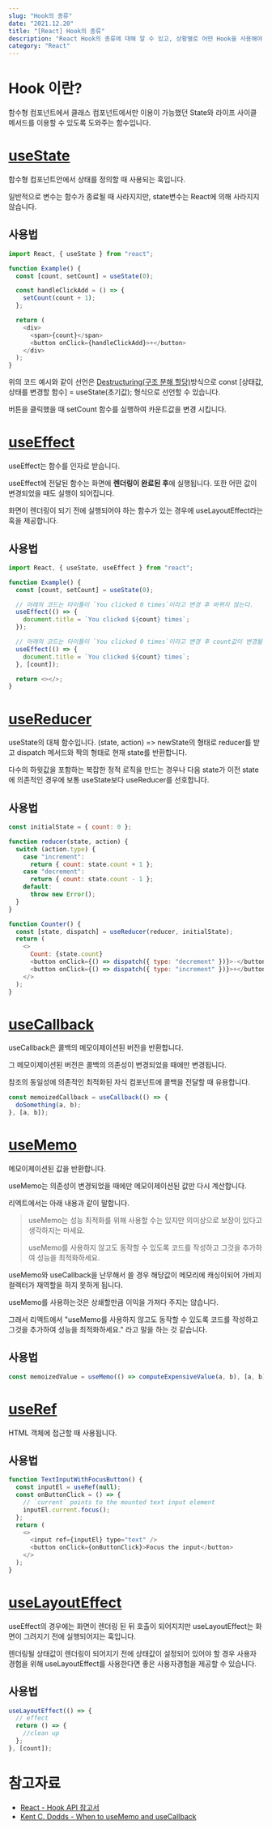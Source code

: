 ```yaml
---
slug: "Hook의 종류"
date: "2021.12.20"
title: "[React] Hook의 종류"
description: "React Hook의 종류에 대해 알 수 있고, 상황별로 어떤 Hook을 사용해야 하는지 알 수 있다."
category: "React"
---
```


# Hook 이란?

함수형 컴포넌트에서 클래스 컴포넌트에서만 이용이 가능했던 State와 라이프 사이클 메서드를 이용할 수 있도록 도와주는 함수입니다.

# [useState](https://ko.reactjs.org/docs/hooks-state.html)

함수형 컴포넌트안에서 상태를 정의할 때 사용되는 훅입니다.

일반적으로 변수는 함수가 종료될 때 사라지지만, state변수는 React에 의해 사라지지 않습니다.

## 사용법

```javascript
import React, { useState } from "react";

function Example() {
  const [count, setCount] = useState(0);

  const handleClickAdd = () => {
    setCount(count + 1);
  };

  return (
    <div>
      <span>{count}</span>
      <button onClick={handleClickAdd}>+</button>
    </div>
  );
}
```

위의 코드 예시와 같이 선언은 [Destructuring(구조 분해 할당)](https://developer.mozilla.org/ko/docs/Web/JavaScript/Reference/Operators/Destructuring_assignment)방식으로 const [상태값, 상태를 변경할 함수] = useState(초기값); 형식으로 선언할 수 있습니다.

버튼을 클릭했을 때 setCount 함수를 실행하여 카운트값을 변경 시킵니다.

# [useEffect](https://ko.reactjs.org/docs/hooks-effect.html)

useEffect는 함수를 인자로 받습니다.

useEffect에 전달된 함수는 화면에 <strong>렌더링이 완료된 후</strong>에 실행됩니다. 또한 어떤 값이 변경되었을 때도 실행이 되어집니다.

화면이 렌더링이 되기 전에 실행되어야 하는 함수가 있는 경우에 useLayoutEffect라는 훅을 제공합니다.

## 사용법

```javascript
import React, { useState, useEffect } from "react";

function Example() {
  const [count, setCount] = useState(0);

  // 아래의 코드는 타이틀이 `You clicked 0 times`이라고 변경 후 바뀌지 않는다.
  useEffect(() => {
    document.title = `You clicked ${count} times`;
  });

  // 아래의 코드는 타이틀이 `You clicked 0 times`이라고 변경 후 count값이 변경될 때 마다 타이틀이 업데이트 된다.
  useEffect(() => {
    document.title = `You clicked ${count} times`;
  }, [count]);

  return <></>;
}
```

# [useReducer](https://ko.reactjs.org/docs/hooks-reference.html#usereducer)

useState의 대체 함수입니다. (state, action) => newState의 형태로 reducer를 받고 dispatch 메서드와 짝의 형태로 현재 state를 반환합니다.

다수의 하윗값을 포함하는 복잡한 정적 로직을 만드는 경우나 다음 state가 이전 state에 의존적인 경우에 보통 useState보다 useReducer를 선호합니다.

## 사용법

```javascript
const initialState = { count: 0 };

function reducer(state, action) {
  switch (action.type) {
    case "increment":
      return { count: state.count + 1 };
    case "decrement":
      return { count: state.count - 1 };
    default:
      throw new Error();
  }
}

function Counter() {
  const [state, dispatch] = useReducer(reducer, initialState);
  return (
    <>
      Count: {state.count}
      <button onClick={() => dispatch({ type: "decrement" })}>-</button>
      <button onClick={() => dispatch({ type: "increment" })}>+</button>
    </>
  );
}
```

# [useCallback](https://ko.reactjs.org/docs/hooks-reference.html#usereducer)

useCallback은 콜백의 메모이제이션된 버전을 반환합니다.

그 메모이제이션된 버전은 콜백의 의존성이 변경되었을 때에만 변경됩니다.

참조의 동일성에 의존적인 최적화된 자식 컴포넌트에 콜백을 전달할 때 유용합니다.

```javascript
const memoizedCallback = useCallback(() => {
  doSomething(a, b);
}, [a, b]);
```

# [useMemo](https://ko.reactjs.org/docs/hooks-reference.html#usememo)

메모이제이션된 값을 반환합니다.

useMemo는 의존성이 변경되었을 때에만 메모이제이션된 값만 다시 계산합니다.

리엑트에서는 아래 내용과 같이 말합니다.

> <p>useMemo는 성능 최적화를 위해 사용할 수는 있지만 의미상으로 보장이 있다고 생각하지는 마세요.<p>
> <p>useMemo를 사용하지 않고도 동작할 수 있도록 코드를 작성하고 그것을 추가하여 성능을 최적화하세요.<p>

useMemo와 useCallback을 난무해서 쓸 경우 해당값이 메모리에 캐싱이되어 가비지컬렉터가 재역할을 하지 못하게 됩니다.

useMemo를 사용하는것은 상쇄할만큼 이익을 가져다 주지는 않습니다.

그래서 리엑트에서 "useMemo를 사용하지 않고도 동작할 수 있도록 코드를 작성하고 그것을 추가하여 성능을 최적화하세요." 라고 말을 하는 것 같습니다.

## 사용법

```javascript
const memoizedValue = useMemo(() => computeExpensiveValue(a, b), [a, b]);
```

# [useRef](https://ko.reactjs.org/docs/hooks-reference.html#useref)

HTML 객체에 접근할 때 사용됩니다.

## 사용법

```javascript
function TextInputWithFocusButton() {
  const inputEl = useRef(null);
  const onButtonClick = () => {
    // `current` points to the mounted text input element
    inputEl.current.focus();
  };
  return (
    <>
      <input ref={inputEl} type="text" />
      <button onClick={onButtonClick}>Focus the input</button>
    </>
  );
}
```

# [useLayoutEffect](https://ko.reactjs.org/docs/hooks-reference.html#uselayouteffect)

useEffect의 경우에는 화면이 렌더링 된 뒤 호출이 되어지지만 useLayoutEffect는 화면이 그려지기 전에 실행되어지는 훅입니다.

렌더링될 상태값이 렌더링이 되어지기 전에 상태값이 설정되어 있어야 할 경우 사용자 경험을 위해 useLayoutEffect를 사용한다면 좋은 사용자경험을 제공할 수 있습니다.

## 사용법

```javascript
useLayoutEffect(() => {
  // effect
  return () => {
    //clean up
  };
}, [count]);
```

# 참고자료

- [React - Hook API 참고서](https://ko.reactjs.org/docs/hooks-reference.html)
- [Kent C. Dodds - When to useMemo and useCallback](https://kentcdodds.com/blog/usememo-and-usecallback?ck_subscriber_id=1410661209)
